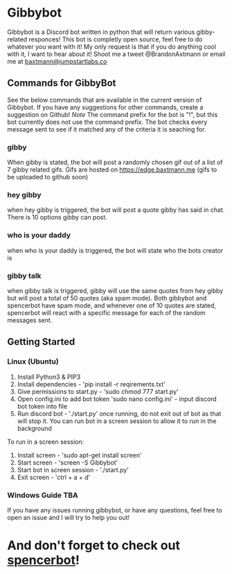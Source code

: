 # Gibbybot

Gibbybot is a Discord bot written in python that will return various gibby-related responces!
This bot is completly open source, feel free to do whatever you want with it! My only request is that if you do anything cool with it, I want to hear about it! Shoot me a tweet @BrandonAxtmann or email me at baxtmann@jumpstartlabs.co

## Commands for GibbyBot
See the below commands that are available in the current version of Gibbybot. If you have any suggestions for other commands, create a suggestion on Github!
*Note* The command prefix for the bot is "!", but this bot currently does not use the command prefix. The bot checks every message sent to see if it matched any of the criteria it is seaching for.
### gibby
When gibby is stated, the bot will post a randomly chosen gif out of a list of 7 gibby related gifs. Gifs are hosted on https://edge.baxtmann.me (gifs to be uploaded to github soon)
### hey gibby
when hey gibby is triggered, the bot will post a quote gibby has said in chat. There is 10 options gibby can post. 
### who is your daddy
when who is your daddy is triggered, the bot will state who the bots creator is
### gibby talk
when gibby talk is triggered, gibby will use the same quotes from hey gibby but will post a total of 50 quotes (aka spam mode). Both gibbybot and spencerbot have spam mode, and whenever one of 10 quotes are stated, spencerbot will react with a specific message for each of the random messages sent.

## Getting Started
### Linux (Ubuntu)
1. Install Python3 & PIP3
2. Install dependencies - 'pip install -r reqirements.txt'
3. Give permissions to start.py - 'sudo chmod 777 start.py'
4. Open config.ini to add bot token 'sudo nano config.ini' - input discord bot token into file
5. Run discord bot - './start.py' once running, do not exit out of bot as that will stop it. You can run bot in a screen session to allow it to run in the background

To run in a screen session: 
1. Install screen - 'sudo apt-get install screen'
2. Start screen - 'screen -S Gibbybot'
3. Start bot in screen session - './start.py'
4. Exit screen - 'ctrl + a + d'

### Windows Guide TBA

If you have any issues running gibbybot, or have any questions, feel free to open an issue and I will try to help you out!

# And don't forget to check out [spencerbot](https://github.com/baxtmann/spencerbot)! 

